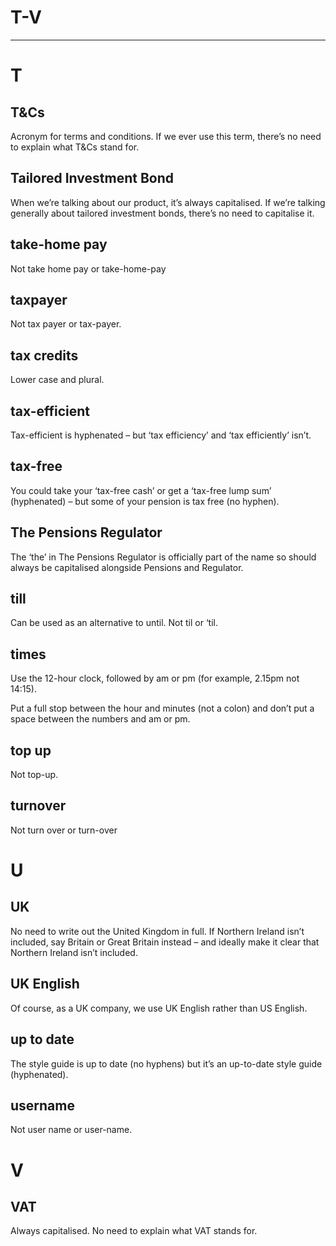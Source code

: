 
# T-V

---

# T

## T&Cs

Acronym for terms and conditions. If we ever use this term, there’s no need to explain what T&Cs stand for.

## Tailored Investment Bond

When we’re talking about our product, it’s always capitalised. If we’re talking generally about tailored investment bonds, there’s no need to capitalise it.

## take-home pay

Not take home pay or take-home-pay

## taxpayer

Not tax payer or tax-payer.

## tax credits

Lower case and plural.

## tax-efficient

Tax-efficient is hyphenated – but ‘tax efficiency’ and ‘tax efficiently’ isn’t.

## tax-free

You could take your ‘tax-free cash’ or get a ‘tax-free lump sum’ (hyphenated) – but some of your pension is tax free (no hyphen).

## The Pensions Regulator

The ‘the’ in The Pensions Regulator is officially part of the name so should always be capitalised alongside Pensions and Regulator.

## till

Can be used as an alternative to until. Not til or ‘til.

## times

Use the 12-hour clock, followed by am or pm (for example, 2.15pm not 14:15).

Put a full stop between the hour and minutes (not a colon) and don’t put a space between the numbers and am or pm.

## top up

Not top-up.

## turnover

Not turn over or turn-over

# U

## UK

No need to write out the United Kingdom in full. If Northern Ireland isn’t included, say Britain or Great Britain instead – and ideally make it clear that Northern Ireland isn’t included.

## UK English

Of course, as a UK company, we use UK English rather than US English.

## up to date

The style guide is up to date (no hyphens) but it’s an up-to-date style guide (hyphenated).

## username

Not user name or user-name.

# V

## VAT

Always capitalised. No need to explain what VAT stands for.